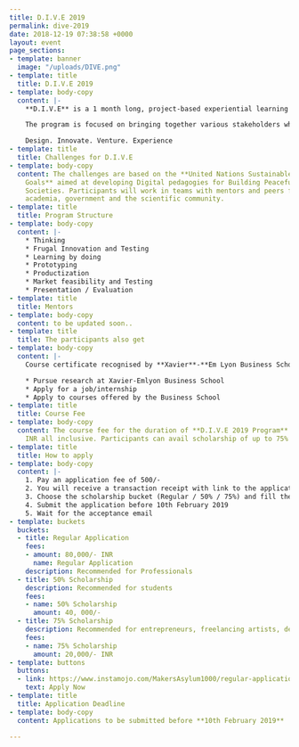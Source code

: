 ```yaml
---
title: D.I.V.E 2019
permalink: dive-2019
date: 2018-12-19 07:38:58 +0000
layout: event
page_sections:
- template: banner
  image: "/uploads/DIVE.png"
- template: title
  title: D.I.V.E 2019
- template: body-copy
  content: |-
    **D.I.V.E** is a 1 month long, project-based experiential learning program which **Maker’s Asylum** will be conducting in March 2019 in partnership with [**XAVIER**-**EMLYON Business School**](http://xebs.edu.in/index.html).

    The program is focused on bringing together various stakeholders which include entrepreneurs, students and corporate organisations. Participant’s will get a unique firsthand experience in the areas of **frugal innovation**, **BOP economics**, **social innovation**, **social enterprise** and **CSR** to name a few.

    Design. Innovate. Venture. Experience
- template: title
  title: Challenges for D.I.V.E
- template: body-copy
  content: The challenges are based on the **United Nations Sustainable Development
    Goals** aimed at developing Digital pedagogies for Building Peaceful and Sustainable
    Societies. Participants will work in teams with mentors and peers from the industry,
    academia, government and the scientific community.
- template: title
  title: Program Structure
- template: body-copy
  content: |-
    * Thinking
    * Frugal Innovation and Testing
    * Learning by doing
    * Prototyping
    * Productization
    * Market feasibility and Testing
    * Presentation / Evaluation
- template: title
  title: Mentors
- template: body-copy
  content: to be updated soon..
- template: title
  title: The participants also get
- template: body-copy
  content: |-
    Course certificate recognised by **Xavier**-**Em Lyon Business School** in its 6 campuses across the globe. On successful completion of the program you will get an access to Xavier-Emlyon Business School’s infrastructure by means of opportunities to:

    * Pursue research at Xavier-Emlyon Business School
    * Apply for a job/internship
    * Apply to courses offered by the Business School
- template: title
  title: Course Fee
- template: body-copy
  content: The course fee for the duration of **D.I.V.E 2019 Program** is 80,000/-
    INR all inclusive. Participants can avail scholarship of up to 75%
- template: title
  title: How to apply
- template: body-copy
  content: |-
    1. Pay an application fee of 500/-
    2. You will receive a transaction receipt with link to the application form over your registered email.
    3. Choose the scholarship bucket (Regular / 50% / 75%) and fill the form along with a one-minute video on YouTube
    4. Submit the application before 10th February 2019
    5. Wait for the acceptance email
- template: buckets
  buckets:
  - title: Regular Application
    fees:
    - amount: 80,000/- INR
      name: Regular Application
    description: Recommended for Professionals
  - title: 50% Scholarship
    description: Recommended for students
    fees:
    - name: 50% Scholarship
      amount: 40, 000/-
  - title: 75% Scholarship
    description: Recommended for entrepreneurs, freelancing artists, designers
    fees:
    - name: 75% Scholarship
      amount: 20,000/- INR
- template: buttons
  buttons:
  - link: https://www.instamojo.com/MakersAsylum1000/regular-application-fee-xebs-2019/
    text: Apply Now
- template: title
  title: Application Deadline
- template: body-copy
  content: Applications to be submitted before **10th February 2019**

---
```

